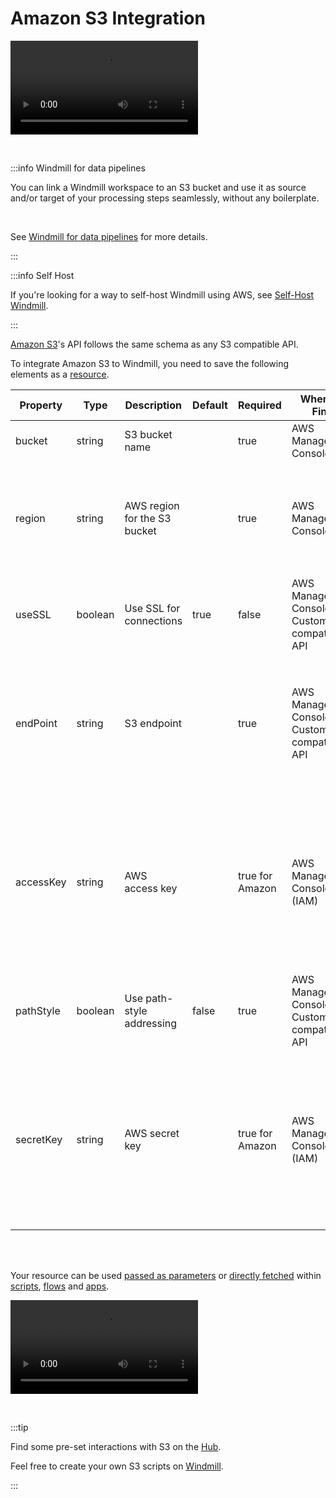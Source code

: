 # Amazon S3 Integration

<video
    className="border-2 rounded-xl object-cover w-full h-full dark:border-gray-800"
    controls
    id="main-video"
    src="/videos/s3_objects_in_bucket.mp4"
/>

<br/>

:::info Windmill for data pipelines

You can link a Windmill workspace to an S3 bucket and use it as source and/or target of your processing steps seamlessly, without any boilerplate.

<br/>

See [Windmill for data pipelines](../core_concepts/27_data_pipelines/index.mdx) for more details.

:::

:::info Self Host

If you're looking for a way to self-host Windmill using AWS, see [Self-Host Windmill](../advanced/1_self_host/index.mdx).

:::


[Amazon S3](https://aws.amazon.com/s3/)'s API follows the same schema as any S3 compatible API.

To integrate Amazon S3 to Windmill, you need to save the following elements as a [resource](../core_concepts/3_resources_and_types/index.mdx).

| Property  | Type    | Description                  | Default | Required        | Where to Find                                      | Additional Details                                                                                                                                                                                |
| --------- | ------- | ---------------------------- | ------- | --------------- | -------------------------------------------------- | ------------------------------------------------------------------------------------------------------------------------------------------------------------------------------------------------- |
| bucket    | string  | S3 bucket name               |         | true            | AWS Management Console                             | Name of the S3 bucket to access                                                                                                                                                                   |
| region    | string  | AWS region for the S3 bucket |         | true            | AWS Management Console                             | Region where the S3 bucket is located. Can also be found by checking the endpoint URL for the bucket. In the form `eu-west-3`                                                                     |
| useSSL    | boolean | Use SSL for connections      | true    | false           | AWS Management Console or Custom S3-compatible API | SSL/TLS is required for Amazon S3                                                                                                                                                                 |
| endPoint  | string  | S3 endpoint                  |         | true            | AWS Management Console or Custom S3-compatible API | Endpoint URL will vary by region or custom API provider. Can be found in the [AWS documentation](https://docs.aws.amazon.com/general/latest/gr/s3.html) in the form `s3.eu-west-3.amazonaws.com`. |
| accessKey | string  | AWS access key               |         | true for Amazon | AWS Management Console (IAM)                       | Access key ID for AWS account owner. Can be found in the IAM section of the AWS Management Console under "My Security Credentials". Make sure the user has the right policies allocated.          |
| pathStyle | boolean | Use path-style addressing    | false   | true            | AWS Management Console or Custom S3-compatible API | Default is virtual-hosted-style URLs                                                                                                                                                              |
| secretKey | string  | AWS secret key               |         | true for Amazon | AWS Management Console (IAM)                       | Secret access key for AWS account owner. Can be found in the IAM section of the AWS Management Console under "My Security Credentials". Make sure the user has the right policies allocated.      |

<br/><br/>

Your resource can be used [passed as parameters](../core_concepts/3_resources_and_types/index.mdx#passing-resources-as-parameters-to-scripts-preferred) or [directly fetched](../core_concepts/3_resources_and_types/index.mdx#fetching-them-from-within-a-script-by-using-the-wmill-client-in-the-respective-language) within [scripts](../script_editor/index.mdx), [flows](../flows/1_flow_editor.mdx) and [apps](../apps/0_app_editor/index.mdx).

<video
	className="border-2 rounded-xl object-cover w-full h-full dark:border-gray-800"
	controls
	src="/videos/add_resources_variables.mp4"
/>

<br/>

:::tip

Find some pre-set interactions with S3 on the [Hub](https://hub.windmill.dev/integrations/s3).

Feel free to create your own S3 scripts on [Windmill](../getting_started/00_how_to_use_windmill/index.mdx).

:::
